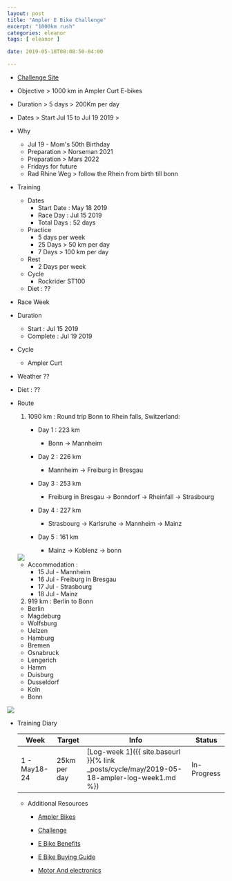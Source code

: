 ```yaml
---
layout: post
title: "Ampler E Bike Challenge"
excerpt: "1000km rush"
categories: eleanor
tags: [ eleanor ]

date: 2019-05-18T08:08:50-04:00

---
```


* [Challenge Site](https://amplerbikes.com/en/ampler-challenge-2019)

* Objective > 1000 km in Ampler Curt E-bikes

* Duration > 5 days > 200Km  per day

* Dates > Start Jul 15 to Jul 19 2019 >

* Why
  * Jul 19 - Mom's 50th Birthday
  * Preparation > Norseman 2021  
  * Preparation > Mars 2022
  * Fridays for future
  * Rad Rhine Weg > follow the Rhein from birth till bonn


* Training
  * Dates
    * Start Date : May 18 2019
    * Race Day : Jul 15 2019
    * Total Days : 52 days
  * Practice
      * 5 days per week
      * 25 Days > 50 km per day
      * 7 Days > 100 km per day
  * Rest
    * 2 Days per week
  * Cycle
    * Rockrider ST100
  * Diet : ??


 * Race Week
  * Duration
    * Start : Jul 15 2019
    * Complete : Jul 19 2019
  * Cycle
    * Ampler Curt
  * Weather ??  
  * Diet : ??

* Route
  1. 1090 km : Round trip  Bonn to Rhein falls, Switzerland:
      * Day 1 : 223 km
        * Bonn -> Mannheim

      * Day 2 : 226 km
        * Mannheim -> Freiburg in Bresgau

      * Day 3 : 253 km
        * Freiburg in Bresgau -> Bonndorf -> Rheinfall -> Strasbourg

      * Day 4 : 227 km
        * Strasbourg -> Karlsruhe -> Mannheim -> Mainz

      * Day 5 : 161 km
        * Mainz -> Koblenz -> bonn

  <img src="{{site.baseurl}}/assets/images/ampler-route-bonn-rheinfalls-bonn.png">


  * Accommodation :
    * 15 Jul - Mannheim
    * 16 Jul - Freiburg in Bresgau
    * 17 Jul - Strasbourg
    * 18 Jul - Mainz



  2. 919 km : Berlin to Bonn
    * Berlin
    * Magdeburg
    * Wolfsburg
    * Uelzen
    * Hamburg
    * Bremen
    * Osnabruck
    * Lengerich
    * Hamm
    * Duisburg
    * Dusseldorf
    * Koln
    * Bonn


<img src="{{site.baseurl}}/assets/images/ampler-route-berlin-bonn.png">

* Training Diary

  | Week | Target | Info | Status |
  |-------|-------|-------|-------|
  | 1 - May18-24| 25km per day| [Log-week 1]({{ site.baseurl }}{% link _posts/cycle/may/2019-05-18-ampler-log-week1.md %}) | In-Progress|



  * Additional Resources
    * [Ampler Bikes](https://amplerbikes.com/en/e-bikes)

    * [Challenge](https://amplerbikes.typeform.com/to/XazWFH)

    * [E Bike Benefits](https://amplerbikes.com/en/ebike-benefits)

    * [E Bike Buying Guide](https://amplerbikes.com/en/ebike-buying-guide)

    * [Motor And electronics](https://amplerbikes.com/en/ebike-motors-and-electronics)
